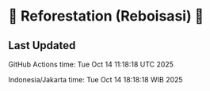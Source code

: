 
# 🌳 Reforestation (Reboisasi) 🌲

## Last Updated

GitHub Actions time: Tue Oct 14 11:18:18 UTC 2025

Indonesia/Jakarta time: Tue Oct 14 18:18:18 WIB 2025
